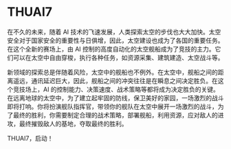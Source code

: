 # THUAI7

在不久的未来，随着 AI 技术的飞速发展，人类探索太空的步伐也大大加快。太空安全对于国家安全的重要性与日俱增，因此，太空建设也成为了各国的重要任务。在这个全新的赛场上，由 AI 控制的高度自动化的太空舰船成为了竞技的主力。它们可以在太空中自由穿梭，执行各种任务，如资源采集、建筑建造、太空战斗等。

新领域的探索总是伴随着风险，太空中的舰船也不例外。在太空中，舰船之间的距离遥远，通讯延迟巨大，因此，舰船之间的冲突往往是在瞬息之间决定胜负。在这个竞技场上，AI 的控制能力、决策速度、战术策略等都将成为决定胜负的关键。在远离地球的太空中，为了建立起牢固的防线，保卫美好的家园，一场激烈的战斗即将打响。你将扮演舰队指挥官，带领你的舰队在太空中展开一场激烈的战斗，为了最终的胜利，你需要制定合理的战术策略，部署舰船，利用资源，应对敌人的进攻，最终摧毁敌人的基地，夺取最终的胜利。

THUAI7，启动！